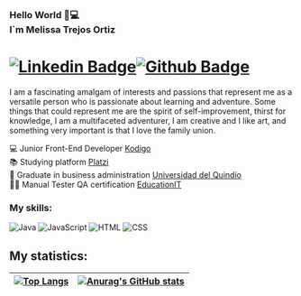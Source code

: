 ### Hello World 💜💻 <br>I`m Melissa Trejos Ortiz
# [![Linkedin Badge](https://img.shields.io/badge/-LinkedIn-0077B5?style=flat&logo=Linkedin&logoColor=white&link=www.linkedin.com/in/melissa-trejos-ortiz-501750103)](www.linkedin.com/in/melissa-trejos-ortiz-501750103/)[![Github Badge](https://img.shields.io/badge/-Github-242A2D?style=flat&logo=Github&logoColor=white&link=https://github.com/MeliT0/MeliT0/)](https://github.com/MeliT0/MeliT0/) 


I am a fascinating amalgam of interests and passions that represent me as a versatile person who is passionate about learning and adventure. Some things that could represent me are the spirit of self-improvement, thirst for knowledge, I am a multifaceted adventurer, I am creative and I like art, and something very important is that I love the family union.
           

💻 Junior Front-End Developer [Kodigo](https://kodigo.org/)<br>
📚 Studying platform [Platzi](https://platzi.com/)<br> 
📄 Graduate in business administration [Universidad del Quindío](https://www.uniquindio.edu.co/)<br>
👨‍💻 Manual Tester QA certification [EducationIT](https://api.educacionit.com/pdf/certificados/melissa-trejos-ortiz-894151/61799)<br>

### My skills: 

![Java](https://img.shields.io/badge/-Java-ff961f?style=flat&logoColor=white&logo=java) ![JavaScript](https://img.shields.io/badge/-JavaScript-ffdd19?style=flat&logoColor=white&logo=javascript) ![HTML](https://img.shields.io/badge/-HTML-ff0d00?style=flat&logoColor=white&logo=html5) ![CSS](https://img.shields.io/badge/-CSS-196eff?style=flat&logoColor=white&logo=css3) 

## My statistics: 
 
| [![Top Langs](https://github-readme-stats.vercel.app/api/top-langs/?username=MeliT0&hide_progress=false&theme=radical)](https://github.com/anuraghazra/github-readme-stats) | [![Anurag's GitHub stats](https://github-readme-stats.vercel.app/api?username=MeliT0&show_icons=true&theme=radical)](https://github.com/anuraghazra/github-readme-stats) |
| --- |--- |
